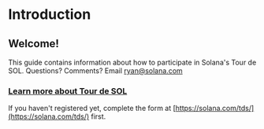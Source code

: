 # Introduction

## Welcome!

This guide contains information about how to participate in Solana's Tour de SOL. Questions? Comments? Email ryan@solana.com

### [Learn more about Tour de SOL](https://solana.com/tds/)

If you haven't registered yet, complete the form at [https://solana.com/tds/](https://solana.com/tds/) first.

## 

